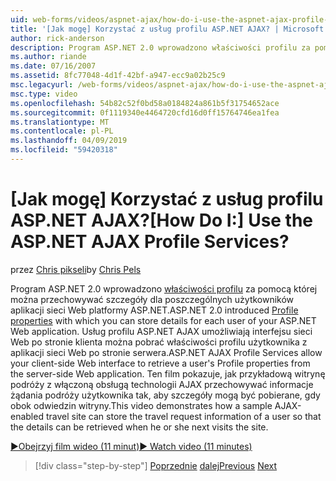 ```yaml
---
uid: web-forms/videos/aspnet-ajax/how-do-i-use-the-aspnet-ajax-profile-services
title: '[Jak mogę] Korzystać z usług profilu ASP.NET AJAX? | Microsoft Docs'
author: rick-anderson
description: Program ASP.NET 2.0 wprowadzono właściwości profilu za pomocą których można przechowywać szczegóły dla poszczególnych użytkowników aplikacji sieci Web platformy ASP.NET. Zezwalaj na usług profilu ASP.NET AJAX...
ms.author: riande
ms.date: 07/16/2007
ms.assetid: 8fc77048-4d1f-42bf-a947-ecc9a02b25c9
msc.legacyurl: /web-forms/videos/aspnet-ajax/how-do-i-use-the-aspnet-ajax-profile-services
msc.type: video
ms.openlocfilehash: 54b82c52f0bd58a0184824a861b5f31754652ace
ms.sourcegitcommit: 0f1119340e4464720cfd16d0ff15764746ea1fea
ms.translationtype: MT
ms.contentlocale: pl-PL
ms.lasthandoff: 04/09/2019
ms.locfileid: "59420318"
---
```

# <a name="how-do-i-use-the-aspnet-ajax-profile-services"></a><span data-ttu-id="e5f38-105">[Jak mogę] Korzystać z usług profilu ASP.NET AJAX?</span><span class="sxs-lookup"><span data-stu-id="e5f38-105">[How Do I:] Use the ASP.NET AJAX Profile Services?</span></span>

<span data-ttu-id="e5f38-106">przez [Chris pikseli](https://twitter.com/chrispels)</span><span class="sxs-lookup"><span data-stu-id="e5f38-106">by [Chris Pels](https://twitter.com/chrispels)</span></span>

<span data-ttu-id="e5f38-107">Program ASP.NET 2.0 wprowadzono [właściwości profilu](https://msdn.microsoft.com/library/at64shx3.aspx) za pomocą której można przechowywać szczegóły dla poszczególnych użytkowników aplikacji sieci Web platformy ASP.NET.</span><span class="sxs-lookup"><span data-stu-id="e5f38-107">ASP.NET 2.0 introduced [Profile properties](https://msdn.microsoft.com/library/at64shx3.aspx) with which you can store details for each user of your ASP.NET Web application.</span></span> <span data-ttu-id="e5f38-108">Usług profilu ASP.NET AJAX umożliwiają interfejsu sieci Web po stronie klienta można pobrać właściwości profilu użytkownika z aplikacji sieci Web po stronie serwera.</span><span class="sxs-lookup"><span data-stu-id="e5f38-108">ASP.NET AJAX Profile Services allow your client-side Web interface to retrieve a user's Profile properties from the server-side Web application.</span></span> <span data-ttu-id="e5f38-109">Ten film pokazuje, jak przykładową witrynę podróży z włączoną obsługą technologii AJAX przechowywać informacje żądania podróży użytkownika tak, aby szczegóły mogą być pobierane, gdy obok odwiedzin witryny.</span><span class="sxs-lookup"><span data-stu-id="e5f38-109">This video demonstrates how a sample AJAX-enabled travel site can store the travel request information of a user so that the details can be retrieved when he or she next visits the site.</span></span>

[<span data-ttu-id="e5f38-110">&#9654;Obejrzyj film wideo (11 minut)</span><span class="sxs-lookup"><span data-stu-id="e5f38-110">&#9654; Watch video (11 minutes)</span></span>](https://channel9.msdn.com/Blogs/ASP-NET-Site-Videos/how-do-i-use-the-aspnet-ajax-profile-services)

> [!div class="step-by-step"]
> <span data-ttu-id="e5f38-111">[Poprzednie](how-do-i-use-other-javascript-user-interface-libraries-with-aspnet-ajax.md)
> [dalej](how-do-i-debug-aspnet-ajax-applications-using-visual-studio-2005.md)</span><span class="sxs-lookup"><span data-stu-id="e5f38-111">[Previous](how-do-i-use-other-javascript-user-interface-libraries-with-aspnet-ajax.md)
[Next](how-do-i-debug-aspnet-ajax-applications-using-visual-studio-2005.md)</span></span>
